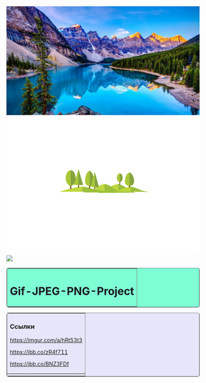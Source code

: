 
<html lang="ru">
<head>
<meta charset="utf-8" />
</head>
<body>
<img src="priroda_gory_nebo_ozero_oblaka_81150_1920x1080.jpg">
<img src="background-2390367_960_720.png">
<img src="c97fe4d68fbaa154f8d7f4fa596b2474.gif">
<!--Создаём таблицу контейнер, которой задаём следующее
оформление:
border="1"
align="center"
rules="rows"
style="width:60%;" 
<table
border="1"
align="center"
rules="rows"
style="width:60%;">
<!--Создаём строку-->
<tr>
<!--Создаём ячейку строки-->
<td>
<table
border="1"
background="images/168.png"
bgcolor="#7FFFD4"
cellpadding="10"
style="width:100%; border-radius:5px;">
<tr>
<th>
<h1>Gif-JPEG-PNG-Project</h1>
</th>
</tr>
</table>
<table
border="1"
bgcolor="#e6e6fa"
cellpadding="10"
style="width:100%; border-radius:5px;">
<!--Создаём строку-->
<tr>
<!--Создаём ячейку
<td
rowspan="2"
style="width:80%">
<h2>Страница</h2>
<!--Начинаем абзац с красной строки-->
<p style="text-indent:20px">
<td bgcolor="#e6e6fa">
<h3>Ссылки</h3>
<p>
<a href="">
https://imgur.com/a/hRt53t3
</p>
<p>
<a href="">
https://ibb.co/zR4f711
</p>
<p>
<a href="">
https://ibb.co/BNZ3FDf
</p>
</td>
</tr>
<tr>
<td
bgcolor="#e6e6fa"
align="center">
</td>
</tr>
